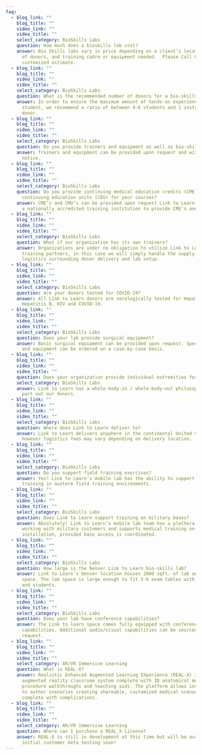 ```yaml
---
faq:
  - blog_link: ""
    blog_title: ""
    video_link: ""
    video_title: ""
    select_category: BioSkills Labs
    question: How much does a bioskills lab cost?
    answer: Bio Skills labs vary in price depending on a client’s location, number
      of donors, and training cadre or equipment needed.  Please Call Us for a
      customized estimate.
  - blog_link: ""
    blog_title: ""
    video_link: ""
    video_title: ""
    select_category: BioSkills Labs
    question: What is the recommended number of donors for a bio-skills lab?
    answer: In order to ensure the maximum amount of hands-on experience per
      student, we recommend a ratio of between 4-6 students and 1 instructor per
      donor.
  - blog_link: ""
    blog_title: ""
    video_link: ""
    video_title: ""
    select_category: BioSkills Labs
    question: Do you provide trainers and equipment as well as bio-skills training aids?
    answer: Trainers and equipment can be provided upon request and with advanced
      notice.
  - blog_link: ""
    blog_title: ""
    video_link: ""
    video_title: ""
    select_category: BioSkills Labs
    question: Do you provide continuing medical education credits (CME) or
      continuing education units (CEU) for your courses?
    answer: CME’s and CMU’s can be provided upon request Link to Learn partners with
      a nationally accredited training institution to provide CME’s and CMU’s.
  - blog_link: ""
    blog_title: ""
    video_link: ""
    video_title: ""
    select_category: BioSkills Labs
    question: What if our organization has its own trainers?
    answer: Organizations are under no obligation to utilize Link to Learn’s
      training partners, in this case we will simply handle the supply and
      logistics surrounding donor delivery and lab setup.
  - blog_link: ""
    blog_title: ""
    video_link: ""
    video_title: ""
    select_category: BioSkills Labs
    question: Are your donors tested for COVID-19?
    answer: All Link to Learn donors are serologically tested for Hepatitis A,
      Hepatitis B, HIV and COVID-19.
  - blog_link: ""
    blog_title: ""
    video_link: ""
    video_title: ""
    select_category: BioSkills Labs
    question: Does your lab provide surgical equipment?
    answer: Basic surgical equipment can be provided upon request. Specialized tools
      and equipment can be ordered on a case-by-case basis.
  - blog_link: ""
    blog_title: ""
    video_link: ""
    video_title: ""
    question: Does your organization provide individual extremities for training?
    select_category: BioSkills Labs
    answer: Link to Learn has a whole-body-in / whole-body-out philosophy, we do not
      part out our donors.
  - blog_link: ""
    blog_title: ""
    video_link: ""
    video_title: ""
    select_category: BioSkills Labs
    question: Where does Link to Learn deliver to?
    answer: Link to Learn delivers anywhere in the continental United States,
      however logistics fees may vary depending on delivery location.
  - blog_link: ""
    blog_title: ""
    video_link: ""
    video_title: ""
    select_category: BioSkills Labs
    question: Do you support field training exercises?
    answer: Yes! Link to Learn’s mobile lab has the ability to support field
      training in austere field training environments.
  - blog_link: ""
    blog_title: ""
    video_link: ""
    video_title: ""
    select_category: BioSkills Labs
    question: Does Link to Learn support training on military bases?
    answer: Absolutely! Link to Learn’s mobile lab team has a plethora of experience
      working with military customers and supports medical training on any
      installation, provided base access is coordinated.
  - blog_link: ""
    blog_title: ""
    video_link: ""
    video_title: ""
    select_category: BioSkills Labs
    question: How large is the Denver Link to Learn bio-skills lab?
    answer: Link to Learn’s Denver location houses 2000 sqft. of lab and conference
      space. The lab space is large enough to fit 5-6 exam tables with donors
      and students.
  - blog_link: ""
    blog_title: ""
    video_link: ""
    video_title: ""
    select_category: BioSkills Labs
    question: Does your lab have conference capabilities?
    answer: The Link to learn space comes fully equipped with conferencing
      capabilities. Additional audio/visual capabilities can be sourced upon
      request.
  - blog_link: ""
    blog_title: ""
    video_link: ""
    video_title: ""
    select_category: AR/VR Immersive Learning
    question: What is REAL-X?
    answer: Realistic Enhanced Augmented Learning EXperience (REAL-X) is an
      augmented reality classroom system complete with 3D anatomical models,
      procedure walkthroughs and teaching aids. The platform allows instructors
      to author scenarios creating shareable, customized medical scenarios
      complete with complications.
  - blog_link: ""
    blog_title: ""
    video_link: ""
    video_title: ""
    select_category: AR/VR Immersive Learning
    question: Where can I purchase a REAL_X License?
    answer: REAL-X is still in development at this time but will be available for
      initial customer beta testing soon!
---
```

